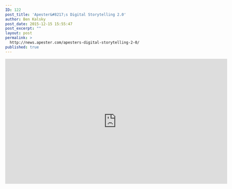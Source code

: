 ```yaml
---
ID: 122
post_title: 'Apester&#8217;s Digital Storytelling 2.0'
author: Ben Kalsky
post_date: 2015-12-15 15:55:47
post_excerpt: ""
layout: post
permalink: >
  http://news.apester.com/apesters-digital-storytelling-2-0/
published: true
---
```

<div class="youtube-wrapper">
<iframe width="710" height="399" src="https://www.youtube.com/embed/B_R16hAyGtE?rel=0" frameborder="0" allowfullscreen></iframe>
</div>